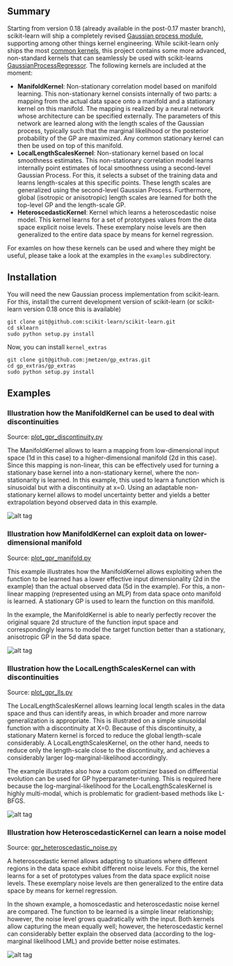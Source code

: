 Summary
-------

Starting from version 0.18 (already available in the post-0.17 master branch), scikit-learn will ship a completely revised [Gaussian process module](http://scikit-learn.org/dev/modules/gaussian_process.html), supporting among other things kernel engineering. While scikit-learn only ships the most [common kernels](http://scikit-learn.org/dev/modules/gaussian_process.html#kernels-for-gaussian-processes), this project contains some more advanced, non-standard kernels that can seamlessly be used with scikit-learns [GaussianProcessRegressor](http://scikit-learn.org/dev/modules/generated/sklearn.gaussian_process.GaussianProcessRegressor.html#sklearn.gaussian_process.GaussianProcessRegressor). The following kernels are included at the moment:
 * **ManifoldKernel**: Non-stationary correlation model based on manifold learning. This non-stationary kernel consists internally of two parts: a mapping from the actual data space onto a manifold and a stationary kernel on this manifold. The mapping is realized by a neural network whose architecture can be specified externally. The parameters of this network are learned along with the length scales of the Gaussian process, typically such that the marginal likelihood or the posterior probability of the GP are maximized. Any common stationary kernel can then be used on top of this manifold.
 * **LocalLengthScalesKernel**: Non-stationary kernel based on local smoothness estimates. This non-stationary correlation model learns internally point estimates of local smoothness using a second-level Gaussian Process. For this, it selects a subset of the training data and learns length-scales at this specific points. These length scales are generalized using the second-level Gaussian Process. Furthermore, global (isotropic or anisotropic) length scales are learned for both the top-level GP and the length-scale GP.
 * **HeteroscedasticKernel**: Kernel which learns a heteroscedastic noise model. This kernel learns for a set of prototypes values from the data space explicit noise levels. These exemplary noise levels are then generalized to the entire data space by means for kernel regression.

For examles on how these kernels can be used and where they might be useful, please take a look at the examples in the `examples` subdirectory.

Installation
------------

You will need the new Gaussian process implementation from scikit-learn. For this, install the current development version of scikit-learn (or scikit-learn version 0.18 once this is available)

    git clone git@github.com:scikit-learn/scikit-learn.git
    cd sklearn
    sudo python setup.py install

Now, you can install `kernel_extras`

    git clone git@github.com:jmetzen/gp_extras.git
    cd gp_extras/gp_extras
    sudo python setup.py install

Examples
--------

### Illustration how the ManifoldKernel can be used to deal with discontinuities

Source: [plot_gpr_discontinuity.py](https://github.com/jmetzen/gp_extras/blob/master/examples/plot_gpr_discontinuity.py)

The ManifoldKernel allows to learn a mapping from low-dimensional input space
(1d in this case) to a higher-dimensional manifold (2d in this case). Since this
mapping is non-linear, this can be effectively used for turning a stationary
base kernel into a non-stationary kernel, where the non-stationarity is
learned. In this example, this used to learn a function which is sinusoidal but
with a discontinuity at x=0. Using an adaptable non-stationary kernel allows
to model uncertainty better and yields a better extrapolation beyond observed
data in this example.

![alt tag](https://raw.github.com/jmetzen/gp_extras/master/images/gpr_discontinuity.png)

### Illustration how ManifoldKernel can exploit data on lower-dimensional manifold

Source: [plot_gpr_manifold.py](https://github.com/jmetzen/gp_extras/blob/master/examples/plot_gpr_manifold.py)

This example illustrates how the ManifoldKernel allows exploiting when the
function to be learned has a lower effective input dimensionality (2d in the
example) than the actual observed data (5d in the example). For this, a
non-linear mapping (represented using an MLP) from data space onto
manifold is learned. A stationary GP is used to learn the function on this
manifold.

In the example, the ManifoldKernel is able to nearly perfectly recover the
original square 2d structure of the function input space and correspondingly
learns to model the target function better than a stationary, anisotropic GP
in the 5d data space.

![alt tag](https://raw.github.com/jmetzen/gp_extras/master/images/gpr_manifold.png)

### Illustration how the LocalLengthScalesKernel can with discontinuities
Source: [plot_gpr_lls.py](https://github.com/jmetzen/gp_extras/blob/master/examples/plot_gpr_lls.py)

The LocalLengthScalesKernel allows learning local length scales in the data
space and thus can identify areas, in which broader and more narrow
generalization is appropriate. This is illustrated on a simple sinusoidal
function with a discontinuity at X=0. Because of this discontinuity, a
stationary Matern kernel is forced to reduce the global length-scale
considerably. A LocalLengthScalesKernel, on the other hand, needs to reduce
only the length-scale close to the discontinuity, and achieves a considerably
larger log-marginal-likelihood accordingly.

The example illustrates also how a custom optimizer based on differential
evolution can be used for GP hyperparameter-tuning. This is required here
because the log-marginal-likelihood for the LocalLengthScalesKernel is highly
multi-modal, which is problematic for gradient-based methods like L-BFGS.

![alt tag](https://raw.github.com/jmetzen/gp_extras/master/images/gpr_lls.png)

### Illustration how HeteroscedasticKernel can learn a noise model

Source: [gpr_heteroscedastic_noise.py](https://github.com/jmetzen/gp_extras/blob/master/examples/plot_gpr_heteroscedastic_noise.py)

A heteroscedastic kernel allows adapting to situations where different regions
in the data space exhibit different noise levels. For this, the kernel learns
for a set of prototypes values from the data space explicit noise levels.
These exemplary noise levels are then generalized to the entire data space by
means for kernel regression.

In the shown example, a homoscedastic and heteroscedastic noise kernel are
compared. The function to be learned is a simple linear relationship; however,
the noise level grows quadratically with the input. Both kernels allow
capturing the mean equally well; however, the heteroscedastic kernel can
considerably better explain the observed data (according to the log-marginal
likelihood LML) and provide better noise estimates.

![alt tag](https://raw.github.com/jmetzen/gp_extras/master/images/gpr_heteroscedastic_noise.png)
